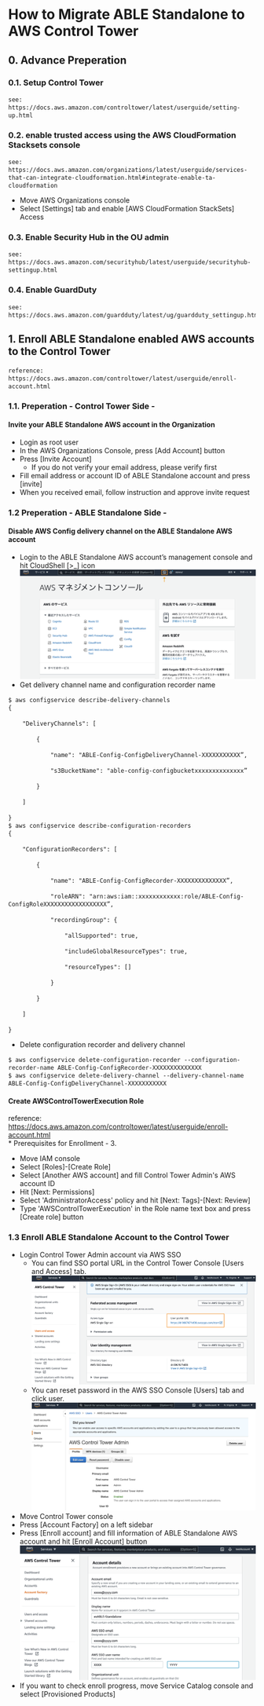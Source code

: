 # How to Migrate ABLE Standalone to AWS Control Tower
## 0. Advance Preperation
### 0.1. Setup Control Tower
	see: https://docs.aws.amazon.com/controltower/latest/userguide/setting-up.html
### 0.2. enable trusted access using the AWS CloudFormation Stacksets console
	see: https://docs.aws.amazon.com/organizations/latest/userguide/services-that-can-integrate-cloudformation.html#integrate-enable-ta-cloudformation  
* Move AWS Organizations console  
* Select [Settings] tab and enable [AWS CloudFormation StackSets] Access

### 0.3. Enable Security Hub in the OU admin
	see: https://docs.aws.amazon.com/securityhub/latest/userguide/securityhub-settingup.html
### 0.4. Enable GuardDuty
    see: https://docs.aws.amazon.com/guardduty/latest/ug/guardduty_settingup.html


## 1. Enroll ABLE Standalone enabled AWS accounts to the Control Tower
	reference: https://docs.aws.amazon.com/controltower/latest/userguide/enroll-account.html

### 1.1. Preperation - Control Tower Side -

#### Invite your ABLE Standalone AWS account in the Organization
* Login as root user
* In the AWS Organizations Console, press [Add Account] button
* Press [Invite Account]
    * If you do not verify your email address, please verify first
* Fill email address or account ID of ABLE Standalone account and press [invite]
* When you received email, follow instruction and approve invite request

### 1.2 Preperation - ABLE Standalone Side -
#### Disable AWS Config delivery channel on the ABLE Standalone AWS account
* Login to the ABLE Standalone AWS account’s management console and hit CloudShell [>_] icon
![OpenConsole](/doc/images/OpenConsole.png)
* Get delivery channel name and configuration recorder name
```
$ aws configservice describe-delivery-channels
{

    "DeliveryChannels": [

        {

            "name": "ABLE-Config-ConfigDeliveryChannel-XXXXXXXXXXX”,

            "s3BucketName": "able-config-configbucketxxxxxxxxxxxxxx”

        }

    ]

}
$ aws configservice describe-configuration-recorders
{

    "ConfigurationRecorders": [

        {

            "name": "ABLE-Config-ConfigRecorder-XXXXXXXXXXXXXX”,

            "roleARN": "arn:aws:iam::xxxxxxxxxxxx:role/ABLE-Config-ConfigRoleXXXXXXXXXXXXXXXXXX”,

            "recordingGroup": {

                "allSupported": true,

                "includeGlobalResourceTypes": true,

                "resourceTypes": []

            }

        }

    ]

}
```
* Delete configuration recorder and delivery channel
```
$ aws configservice delete-configuration-recorder --configuration-recorder-name ABLE-Config-ConfigRecorder-XXXXXXXXXXXXXX
$ aws configservice delete-delivery-channel --delivery-channel-name ABLE-Config-ConfigDeliveryChannel-XXXXXXXXXXX
```
#### Create AWSControlTowerExecution Role
reference: https://docs.aws.amazon.com/controltower/latest/userguide/enroll-account.html  
    * Prerequisites for Enrollment - 3.
* Move IAM console
* Select [Roles]-[Create Role]
* Select [Another AWS account] and fill Control Tower Admin's AWS account ID
* Hit [Next: Permissions]
* Select 'AdministratorAccess' policy and hit [Next: Tags]-[Next: Review]
* Type 'AWSControlTowerExecution' in the  Role name text box and press [Create role] button


### 1.3 Enroll ABLE Standalone Account to the Control Tower
* Login Control Tower Admin account via AWS SSO
    * You can find SSO portal URL in the Control Tower Console [Users and Access] tab.
    ![SSOURL](/doc/images/S2C-SSOURL.png)
    * You can reset password in the AWS SSO Console [Users] tab and click user.
    ![ChangePass](/doc/images/S2C-ChangePass.png)
* Move Control Tower console
* Press [Account Factory] on a left sidebar
* Press [Enroll account] and fill information of ABLE Standalone AWS account and hit [Enroll Account] button
![Enroll](/doc/images/S2C-Enroll.png)
* If you want to check enroll progress, move Service Catalog console and select [Provisioned Products]
